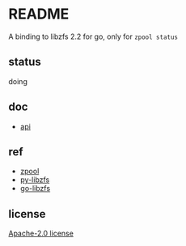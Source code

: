 # README
A binding to libzfs 2.2 for go, only for `zpool status`

## status
doing

## doc
- [api](https://pkg.go.dev/github.com/meilihao/goudev)

## ref
- [zpool](https://github.com/openzfs/zfs/blob/master/cmd/zpool/zpool_main.c)
- [py-libzfs](https://github.com/truenas/py-libzfs)
- [go-libzfs](https://github.com/bicomsystems/go-libzfs)

## license
[Apache-2.0 license](/LICENSE)